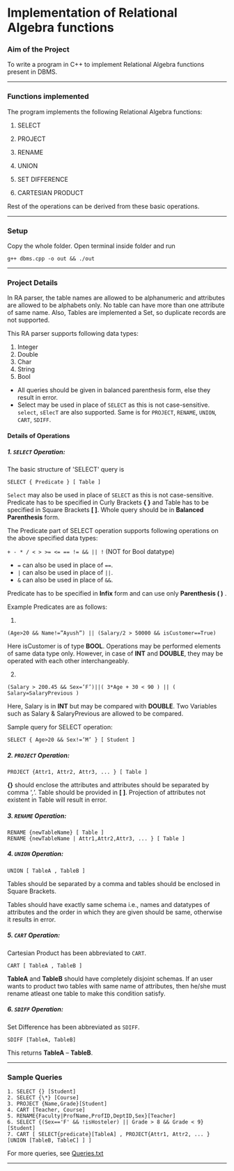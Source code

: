 # Implementation of Relational Algebra functions

### Aim of the Project

To write a program in C++ to implement Relational Algebra functions present in DBMS.

--------

### Functions implemented

The program implements the following Relational Algebra functions:





1. SELECT

2. PROJECT

3. RENAME

4. UNION

5. SET DIFFERENCE

6. CARTESIAN PRODUCT

Rest of the operations can be derived from these basic operations.

--------

### Setup

Copy the whole folder. Open terminal inside folder and run
```
g++ dbms.cpp -o out && ./out
```
--------

### Project Details

In RA parser, the table names are allowed to be alphanumeric and attributes are allowed to be alphabets only. No table can have more than one attribute of same name. Also, Tables are implemented a Set, so duplicate records are not supported.

This RA parser supports following data types:
1. Integer
2. Double
3. Char
4. String
5. Bool

* All queries should be given in balanced parenthesis form, else they result in error.
*  Select may be used in place of `SELECT` as this is not case-sensitive. `select`, `sElecT` are also supported.
Same is for `PROJECT`, `RENAME`, `UNION`, `CART`, `SDIFF`.

#### Details of Operations

##### 1. `SELECT` Operation:
The basic structure of 'SELECT' query is
```
SELECT { Predicate } [ Table ]
```
`Select` may also be used in place of `SELECT` as this is not case-sensitive. Predicate has to be specified in Curly Brackets **{ }** and Table has to be specified in Square Brackets **[ ]**. Whole query should be in **Balanced Parenthesis** form.

The Predicate part of SELECT operation supports following operations on the above specified data types:

``` + - * / < > >= <= == != && || ! ``` (NOT for Bool datatype)
* `=` can also be used in place of `==`.
* `|` can also be used in place of `||`.
* `&` can also be used in place of `&&`.

Predicate has to be specified in **Infix** form and can use only **Parenthesis ( )** .

Example Predicates are as follows:

1. 
```
(Age>20 && Name!=”Ayush”) || (Salary/2 > 50000 && isCustomer==True)
```
Here isCustomer is of type **BOOL**. Operations may be performed elements of same data type only. However, in case of **INT** and **DOUBLE**, they may be operated with each other interchangeably.

2. 
```
(Salary > 200.45 && Sex=’F’)||( 3*Age + 30 < 90 ) || ( Salary=SalaryPrevious )
```
Here, Salary is in **INT** but may be compared with **DOUBLE**. Two Variables such as Salary & SalaryPrevious are allowed to be compared.

Sample query for SELECT operation:
```
SELECT { Age>20 && Sex!=’M’ } [ Student ]
```

##### 2. `PROJECT` Operation:
```
PROJECT {Attr1, Attr2, Attr3, ... } [ Table ]
```
**{}** should enclose the attributes and attributes should be separated by comma ‘*,*’. Table should be provided in **[ ]**. Projection of attributes not existent in Table will result in error.

##### 3. `RENAME` Operation:
```
RENAME {newTableName} [ Table ]
RENAME {newTableName | Attr1,Attr2,Attr3, ... } [ Table ]
```

##### 4. `UNION` Operation:
```
UNION [ TableA , TableB ]
```
Tables should be separated by a comma and tables should be enclosed in Square Brackets.

Tables should have exactly same schema i.e., names and datatypes of attributes and the order in which they are given should be same, otherwise it results in error.

##### 5. `CART` Operation:

Cartesian Product has been abbreviated to `CART`.
```
CART [ TableA , TableB ]
```

**TableA** and **TableB** should have completely disjoint schemas. If an user wants to product two tables with same name of attributes, then he/she must rename atleast one table to make this condition satisfy.

##### 6. `SDIFF` Operation:

Set Difference has been abbreviated as `SDIFF`.
```
SDIFF [TableA, TableB]
```

This returns **TableA** – **TableB**.

--------

### Sample Queries

```
1. SELECT {} [Student]
2. SELECT {\*} [Course]
3. PROJECT {Name,Grade}[Student]
4. CART [Teacher, Course]
5. RENAME{Faculty|ProfName,ProfID,DeptID,Sex}[Teacher]
6. SELECT {(Sex=='F' && !isHosteler) || Grade > 8 && Grade < 9}[Student]
7. CART [ SELECT{predicate}[TableA] , PROJECT{Attr1, Attr2, ... }[UNION [TableB, TableC] ] ]
```
For more queries, see [Queries.txt](https://github.com/interritus1996/dbms-project-RelationalParser/blob/master/Queries.txt)

--------












